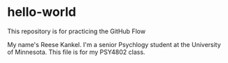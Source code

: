# hello-world
This repository is for practicing the GitHub Flow

My name's Reese Kankel. I'm a senior Psychlogy student at the University of Minnesota. This file is for my PSY4802 class.

